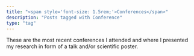 ```yaml
---
title: "<span style='font-size: 1.5rem;'>Conferences</span>"
description: "Posts tagged with Conference"
type: "tag"
---
```


These are the most recent conferences I attended and where I presented my research in form of a talk and/or scientific poster.